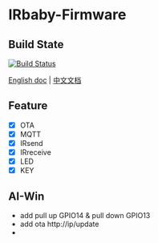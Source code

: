 # IRbaby-Firmware
## Build State
[![Build Status](https://www.travis-ci.org/Caffreyfans/IRbaby-firmware.svg?branch=master)](https://www.travis-ci.org/Caffreyfans/IRbaby-firmware)

[English doc](README.md) | [中文文档](README_zh.md)

## Feature
- [x] OTA
- [x] MQTT
- [x] IRsend
- [x] IRreceive
- [x] LED
- [x] KEY

## AI-Win
- add pull up GPIO14 & pull down GPIO13
- add ota http://ip/update
- 
